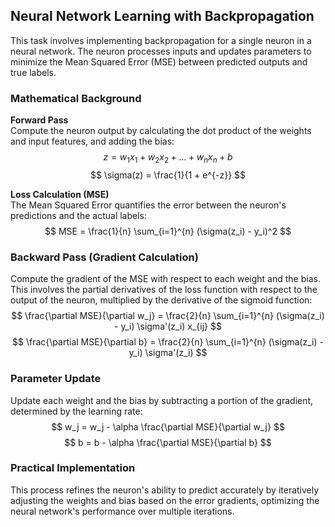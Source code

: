 
## Neural Network Learning with Backpropagation

This task involves implementing backpropagation for a single neuron in a neural network. The neuron processes inputs and updates parameters to minimize the Mean Squared Error (MSE) between predicted outputs and true labels.

### Mathematical Background

**Forward Pass**  
Compute the neuron output by calculating the dot product of the weights and input features, and adding the bias:
$$
z = w_1x_1 + w_2x_2 + \dots + w_nx_n + b
$$
$$
\sigma(z) = \frac{1}{1 + e^{-z}}
$$

**Loss Calculation (MSE)**  
The Mean Squared Error quantifies the error between the neuron's predictions and the actual labels:
$$
MSE = \frac{1}{n} \sum_{i=1}^{n} (\sigma(z_i) - y_i)^2
$$

### Backward Pass (Gradient Calculation)
Compute the gradient of the MSE with respect to each weight and the bias. This involves the partial derivatives of the loss function with respect to the output of the neuron, multiplied by the derivative of the sigmoid function:
$$
\frac{\partial MSE}{\partial w_j} = \frac{2}{n} \sum_{i=1}^{n} (\sigma(z_i) - y_i) \sigma'(z_i) x_{ij}
$$
$$
\frac{\partial MSE}{\partial b} = \frac{2}{n} \sum_{i=1}^{n} (\sigma(z_i) - y_i) \sigma'(z_i)
$$

### Parameter Update
Update each weight and the bias by subtracting a portion of the gradient, determined by the learning rate:
$$
w_j = w_j - \alpha \frac{\partial MSE}{\partial w_j}
$$
$$
b = b - \alpha \frac{\partial MSE}{\partial b}
$$

### Practical Implementation
This process refines the neuron's ability to predict accurately by iteratively adjusting the weights and bias based on the error gradients, optimizing the neural network's performance over multiple iterations.
